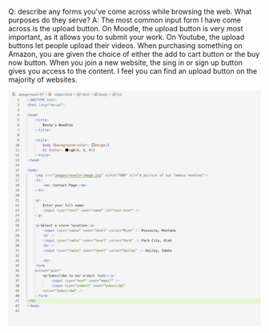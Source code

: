 Q: describe any forms you've come across while browsing the web. What purposes do they serve?
A: The most common input form I have come across is the upload button. On Moodle, the upload button is very most important, as it allows you to submit your work. On Youtube, the upload buttons let people upload their videos. When purchasing something on Amazon, you are given the choice of either the add to cart button or the buy now button. When you join a new website, the sing in or sign up button gives you access to the content. I feel you can find an upload button on the majority of websites.

<img src="images/Screenshot.png" />